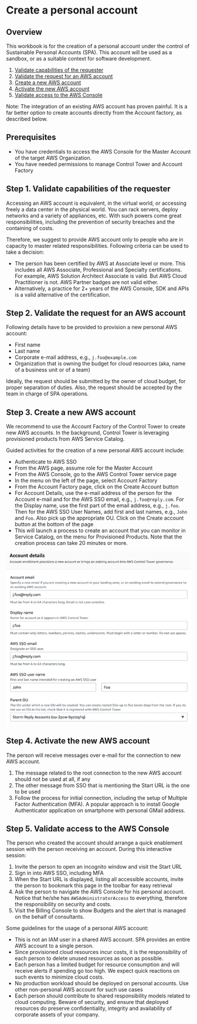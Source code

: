 # Create a personal account

## Overview

This workbook is for the creation of a personal account under the control of Sustainable Personal Accounts (SPA). This account will be used as a sandbox, or as a suitable context for software development.

1. [Validate capabilities of the requester](#step-1)
2. [Validate the request for an AWS account](#step-2)
3. [Create a new AWS account](#step-3)
4. [Activate the new AWS account](#step-4)
5. [Validate access to the AWS Console](#step-5)

Note: The integration of an existing AWS account has proven painful. It is a far better option to create accounts directly from the Account factory, as described below.

## Prerequisites

- You have credentials to access the AWS Console for the Master Account of the target AWS Organization.
- You have needed permissions to manage Control Tower and Account Factory

## Step 1. Validate capabilities of the requester <a id="step-1"></a>

Accessing an AWS account is equivalent, in the virtual world, or accessing freely a data center in the physical world. You can rack servers, deploy networks and a variety of appliances, etc. With such powers come great responsibilities, including the prevention of security breaches and the containing of costs.

Therefore, we suggest to provide AWS account only to people who are in capacity to master related responsibilities. Following criteria can be used to take a decision:

- The person has been certified by AWS at Associate level or more. This includes all AWS Associate, Professional and Specialty certifications. For example, AWS Solution Architect Associate is valid. But AWS Cloud Practitioner is not. AWS Partner badges are not valid either.
- Alternatively, a practice for 2+ years of the AWS Console, SDK and APIs is a valid alternative of the certification.

## Step 2. Validate the request for an AWS account <a id="step-2"></a>

Following details have to be provided to provision a new personal AWS account:

- First name
- Last name
- Corporate e-mail address, e.g., `j.foo@example.com`
- Organization that is owning the budget for cloud resources (aka, name of a business unit or of a team)

Ideally, the request should be submitted by the owner of cloud budget, for proper separation of duties. Also, the request should be accepted by the team in charge of SPA operations.

## Step 3. Create a new AWS account <a id="step-3"></a>

We recommend to use the Account Factory of the Control Tower to create new AWS accounts. In the background, Control Tower is leveraging provisioned products from AWS Service Catalog.

Guided activities for the creation of a new personal AWS account include:

- Authenticate to AWS SSO
- From the AWS page, assume role for the Master Account
- From the AWS Console, go to the AWS Control Tower service page
- In the menu on the left of the page, select Account Factory
- From the Account Factory page, click on the Create Account button
- For Account Details, use the e-mail address of the person for the Account e-mail and for the AWS SSO email, e.g., `j.foo@reply.com`. For the Display name, use the first part of the email address, e.g., `j.foo`. Then for the AWS SSO User Names, add first and last names, e.g., `John` and `Foo`. Also pick up the appropriate OU. Click on the Create account button at the bottom of the page
- This will launch a process to create an account that you can monitor in Service Catalog, on the menu for Provisioned Products. Note that the creation process can take 20 minutes or more.

![Example Account Creation](./medias/enroll-account-in-account-factory.png)

## Step 4. Activate the new AWS account <a id="step-4"></a>

The person will receive messages over e-mail for the connection to new AWS account.

1. The message related to the root connection to the new AWS account should not be used at all, if any
2. The other message from SSO that is mentioning the Start URL is the one to be used
3. Follow the process for initial connection, including the setup of Multiple Factor Authentication (MFA). A popular approach is to install Google Authenticator application on smartphone with personal GMail address.

## Step 5. Validate access to the AWS Console <a id="step-5"></a>

The person who created the account should arrange a quick enablement session with the person receiving an account. During this interactive session:

1. Invite the person to open an incognito window and visit the Start URL
2. Sign in into AWS SSO, including MFA
3. When the Start URL is displayed, listing all accessible accounts, invite the person to bookmark this page in the toolbar for easy retrieval
4. Ask the person to navigate the AWS Console for his personal account. Notice that he/she has `AWSAdministratorAccess` to everything, therefore the responsibility on security and costs.
5. Visit the Billing Console to show Budgets and the alert that is managed on the behalf of consultants.

Some guidelines for the usage of a personal AWS account:

- This is not an IAM user in a shared AWS account. SPA provides an entire AWS account to a single person.
- Since provisioned cloud resources incur costs, it is the responsibility of each person to delete unused resources as soon as possible.
- Each person has a limited budget for resource consumption and will receive alerts if spending go too high. We expect quick reactions on such events to minimize cloud costs.
- No production workload should be deployed on personal accounts. Use other non-personal AWS account for such use cases
- Each person should contribute to shared responsibility models related to cloud computing. Beware of security, and ensure that deployed resources do preserve confidentiality, integrity and availability of corporate assets of your company.
